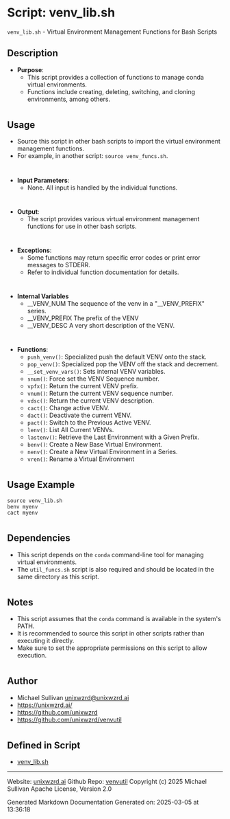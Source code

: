 # Script: venv_lib.sh
`venv_lib.sh` - Virtual Environment Management Functions for Bash Scripts
## Description
- **Purpose**: 
  - This script provides a collection of functions to manage conda virtual environments.
  - Functions include creating, deleting, switching, and cloning environments, among others.
#
## Usage
 - Source this script in other bash scripts to import the virtual environment management functions.
 - For example, in another script: `source venv_funcs.sh`.
#
- **Input Parameters**: 
  - None. All input is handled by the individual functions.
#
- **Output**: 
  - The script provides various virtual environment management functions for use in other bash scripts.
#
- **Exceptions**: 
  - Some functions may return specific error codes or print error messages to STDERR.
  - Refer to individual function documentation for details.
#
- **Internal Variables**
  - __VENV_NUM    The sequence of the venv in a "__VENV_PREFIX" series.
  - __VENV_PREFIX The prefix of the VENV
  - __VENV_DESC   A very short description of the VENV.
#
- **Functions**:
  - `push_venv()`: Specialized push the default VENV onto the stack.
  - `pop_venv()`: Specialized pop the VENV off the stack and decrement.
  - `__set_venv_vars()`: Sets internal VENV variables.
  - `snum()`: Force set the VENV Sequence number.
  - `vpfx()`: Return the current VENV prefix.
  - `vnum()`: Return the current VENV sequence number.
  - `vdsc()`: Return the current VENV description.
  - `cact()`: Change active VENV.
  - `dact()`: Deactivate the current VENV.
  - `pact()`: Switch to the Previous Active VENV.
  - `lenv()`: List All Current VENVs.
  - `lastenv()`: Retrieve the Last Environment with a Given Prefix.
  - `benv()`: Create a New Base Virtual Environment.
  - `nenv()`: Create a New Virtual Environment in a Series.
  - `vren()`: Rename a Virtual Environment
#
## Usage Example
  ```shellscript
  source venv_lib.sh
  benv myenv
  cact myenv
  ```
#
## Dependencies
  - This script depends on the `conda` command-line tool for managing virtual environments.
  - The `util_funcs.sh` script is also required and should be located in the same directory as this script.
#
## Notes
  - This script assumes that the `conda` command is available in the system's PATH.
  - It is recommended to source this script in other scripts rather than executing it directly.
  - Make sure to set the appropriate permissions on this script to allow execution.
#
## Author
  - Michael Sullivan <unixwzrd@unixwzrd.ai>
  - https://unixwzrd.ai/
  - https://github.com/unixwzrd
  - https://github.com/unixwzrd/venvutil
#



## Defined in Script

* [venv_lib.sh](../venv_lib_sh.md)
---

Website: [unixwzrd.ai](https://unixwzrd.ai)
Github Repo: [venvutil](https://github.com/unixwzrd/venvutil)
Copyright (c) 2025 Michael Sullivan
Apache License, Version 2.0

Generated Markdown Documentation
Generated on: 2025-03-05 at 13:36:18
